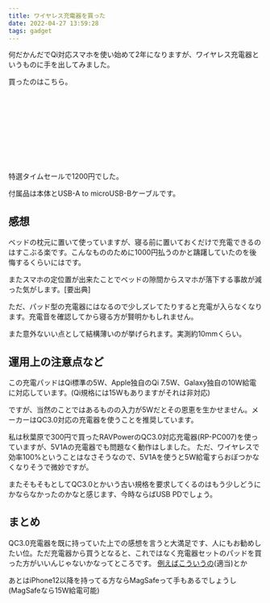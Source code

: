```yaml
---
title: ワイヤレス充電器を買った
date: 2022-04-27 13:59:28
tags: gadget
---
```


何だかんだでQi対応スマホを使い始めて2年になりますが、ワイヤレス充電器というものに手を出してみました。
<!-- more -->
買ったのはこちら。

<div class="iframely-embed"><div class="iframely-responsive" style="height: 140px; padding-bottom: 0;"><a href="https://www.amazon.co.jp/-/en/PowerWave-Wireless-Charger-Certified-AirPods/dp/B07TJ1CRLF" data-iframely-url="//iframely.net/o36LDGM?card=small"></a></div></div><script async src="//iframely.net/embed.js" charset="utf-8"></script>

特選タイムセールで1200円でした。

付属品は本体とUSB-A to microUSB-Bケーブルです。

## 感想

ベッドの枕元に置いて使っていますが、寝る前に置いておくだけで充電できるのはすこぶる楽です。こんなもののために1000円払うのかと躊躇していたのを後悔するくらいにはです。

またスマホの定位置が出来たことでベッドの隙間からスマホが落下する事故が減った気がします。[要出典]

ただ、パッド型の充電器にはなるので少しズレてたりすると充電が入らなくなります。充電音を確認してから寝る方が賢明かもしれません。

また意外ないい点として結構薄いのが挙げられます。実測約10mmくらい。

## 運用上の注意点など

この充電パッドはQi標準の5W、Apple独自のQi 7.5W、Galaxy独自の10W給電に対応しています。(Qi規格には15Wもありますがそれは非対応)

ですが、当然のことではあるものの入力が5Wだとその恩恵を生かせません。メーカーはQC3.0対応の充電器を使うことを推奨しています。

私は秋葉原で300円で買ったRAVPowerのQC3.0対応充電器(RP-PC007)を使っていますが、5V1Aの充電器でも問題なく動作はしました。
ただ、ワイヤレスで効率100%ということはなさそうなので、5V1Aを使うと5W給電すらおぼつかなくなりそうで微妙ですが。

またそもそもとしてQC3.0とかいう古い規格を要求してくるのはもう少しどうにかならなかったのかなと感じます、今時ならばUSB PDでしょう。

## まとめ

QC3.0充電器を既に持っていた上での感想を言うと大満足です、人にもお勧めしたい位。ただ充電器から買うとなると、これではなく充電器セットのパッドを買った方がいいんじゃないかなってところです。
[例えばこういうの](https://www.amazon.co.jp/dp/B08FSVCR61/)(適当)とか

あとはiPhone12以降を持ってる方ならMagSafeって手もあるでしょうし(MagSafeなら15W給電可能)